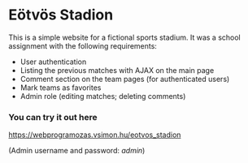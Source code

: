 # Eötvös Stadion

This is a simple website for a fictional sports stadium. It was a school assignment with the following requirements:

- User authentication
- Listing the previous matches with AJAX on the main page
- Comment section on the team pages (for authenticated users)
- Mark teams as favorites
- Admin role (editing matches; deleting comments)

### You can try it out here

https://webprogramozas.vsimon.hu/eotvos_stadion

(Admin username and password: _admin_)
